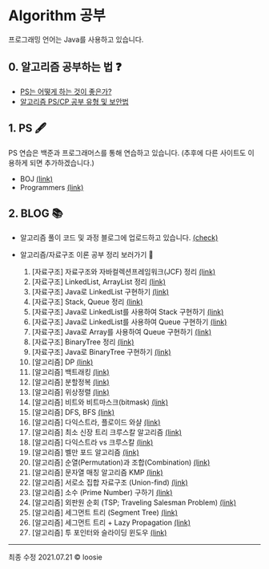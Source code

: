 # Algorithm 공부 

프로그래밍 언어는 Java를 사용하고 있습니다.


## 0. 알고리즘 공부하는 법 ❓
- [PS는 어떻게 하는 것이 좋은가?](https://subinium.github.io/how-to-study-problem-solving/)
- [알고리즘 PS/CP 공부 유형 및 보안법](https://subinium.github.io/PS-Study-Types-and-Complements/)


## 1. PS 🖋
PS 연습은 백준과 프로그래머스를 통해 연습하고 있습니다. (추후에 다른 사이트도 이용하게 되면 추가하겠습니다.)
- BOJ [(link)](https://www.acmicpc.net/)
- Programmers [(link)](https://programmers.co.kr/)


## 2. BLOG 📚

- 알고리즘 풀이 코드 및 과정 블로그에 업로드하고 있습니다. [(check)](https://loosie.tistory.com/category/Java/%EC%95%8C%EA%B3%A0%EB%A6%AC%EC%A6%98%20%ED%92%80%EC%9D%B4)

- 알고리즘/자료구조 이론 공부 정리 보러가기 🤩
  1. [자료구조] 자료구조와 자바컬렉션프레임워크(JCF) 정리 [(link)](https://loosie.tistory.com/154)
  1. [자료구조] LinkedList, ArrayList 정리 [(link)](https://loosie.tistory.com/153?category=972195)
  1. [자료구조] Java로 LinkedList 구현하기 [(link)](https://loosie.tistory.com/122)
  1. [자료구조] Stack, Queue 정리 [(link)](https://loosie.tistory.com/155?category=972195)
  1. [자료구조] Java로 LinkedList를 사용하여 Stack 구현하기 [(link)](https://loosie.tistory.com/124?category=964815)
  1. [자료구조] Java로 LinkedList를 사용하여 Queue 구현하기 [(link)](https://loosie.tistory.com/156?category=964815)
  1. [자료구조] Java로 Array를 사용하여 Queue 구현하기 [(link)](https://loosie.tistory.com/125?category=964815)
  1. [자료구조] BinaryTree 정리 [(link)](https://loosie.tistory.com/157?category=972195)
  1. [자료구조] Java로 BinaryTree 구현하기 [(link)](https://loosie.tistory.com/127?category=964815)
  1. [알고리즘] DP [(link)](https://loosie.tistory.com/150?category=972195)
  1. [알고리즘] 백트래킹 [(link)](https://loosie.tistory.com/196?category=972195)
  1. [알고리즘] 분할정복 [(link)](https://loosie.tistory.com/237?category=972195)
  1. [알고리즘] 위상정렬 [(link)](https://loosie.tistory.com/161?category=972195)
  1. [알고리즘] 비트와 비트마스크(bitmask) [(link)](https://loosie.tistory.com/238?category=972195)
  1. [알고리즘] DFS, BFS [(link)](https://loosie.tistory.com/151?category=972195)
  1. [알고리즘] 다익스트라, 플로이드 와샬 [(link)](https://loosie.tistory.com/146?category=972195)
  1. [알고리즘] 최소 신장 트리 크루스칼 알고리즘 [(link)](https://loosie.tistory.com/159?category=972195)
  1. [알고리즘] 다익스트라 vs 크루스칼 [(link)](https://loosie.tistory.com/167?category=972195)
  1. [알고리즘] 벨만 포드 알고리즘 [(link)](https://loosie.tistory.com/category/Java/%EC%95%8C%EA%B3%A0%EB%A6%AC%EC%A6%98%20%E2%88%99%20%EC%9E%90%EB%A3%8C%EA%B5%AC%EC%A1%B0)
  1. [알고리즘] 순열(Permutation)과 조합(Combination) [(link)](https://loosie.tistory.com/286?category=972195)
  1. [알고리즘] 문자열 매칭 알고리즘 KMP [(link)](https://loosie.tistory.com/192?category=972195)
  1. [알고리즘] 서로소 집합 자료구조 (Union-find) [(link)](https://loosie.tistory.com/158?category=972195)
  1. [알고리즘] 소수 (Prime Number) 구하기 [(link)](https://loosie.tistory.com/267?category=972195)
  1. [알고리즘] 외판원 순회 (TSP; Traveling Salesman Problem) [(link)](https://loosie.tistory.com/272?category=972195)
  1. [알고리즘] 세그먼트 트리 (Segment Tree) [(link)](https://loosie.tistory.com/273?category=972195)
  1. [알고리즘] 세그먼트 트리 + Lazy Propagation [(link)](https://loosie.tistory.com/327?category=972195)
  1. [알고리즘] 투 포인터와 슬라이딩 윈도우 [(link)](https://loosie.tistory.com/327?category=972195)


---
최종 수정 2021.07.21 © loosie
